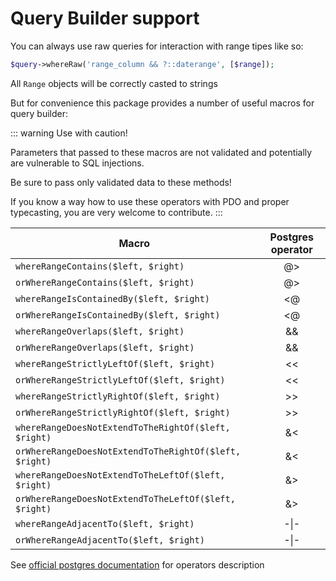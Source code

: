 # Query Builder support

You can always use raw queries for interaction with range tipes like so:

```php
$query->whereRaw('range_column && ?::daterange', [$range]);
```

All `Range` objects will be correctly casted to strings

But for convenience this package provides a number of useful macros for query builder:

::: warning
Use with caution!

Parameters that passed to these macros are not validated 
and potentially are vulnerable to SQL injections.

Be sure to pass only validated data to these methods! 

If you know a way how to use these operators with PDO 
and proper typecasting, you are very welcome to contribute.
:::

 | Macro                                                   | Postgres operator   | 
 | ------------------------------------------------------- |:-------------------:| 
 | `whereRangeContains($left, $right)`                     | @>                  |
 | `orWhereRangeContains($left, $right)`                   | @>                  |
 | `whereRangeIsContainedBy($left, $right)`                | <@                  |
 | `orWhereRangeIsContainedBy($left, $right)`              | <@                  |
 | `whereRangeOverlaps($left, $right)`                     | &&                  |
 | `orWhereRangeOverlaps($left, $right)`                   | &&                  |
 | `whereRangeStrictlyLeftOf($left, $right)`               | <<                  |
 | `orWhereRangeStrictlyLeftOf($left, $right)`             | <<                  |
 | `whereRangeStrictlyRightOf($left, $right)`              | >>                  |
 | `orWhereRangeStrictlyRightOf($left, $right)`            | >>                  |
 | `whereRangeDoesNotExtendToTheRightOf($left, $right)`    | &<                  |
 | `orWhereRangeDoesNotExtendToTheRightOf($left, $right)`  | &<                  |
 | `whereRangeDoesNotExtendToTheLeftOf($left, $right)`     | &>                  |
 | `orWhereRangeDoesNotExtendToTheLeftOf($left, $right)`   | &>                  |
 | `whereRangeAdjacentTo($left, $right)`                   | -&#124;-            |
 | `orWhereRangeAdjacentTo($left, $right)`                 | -&#124;-            |

See [official postgres documentation](https://www.postgresql.org/docs/current/functions-range.html) for operators description
